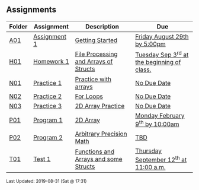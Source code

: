 ## Assignments
| Folder | Assignment | Description | Due|
 | ------------|------------|------------|------------|
 | [A01](https://github.com/rugbyprof/1063-Data-Structures/tree/master/Assignments/A01) | [ Assignment 1 ](https://github.com/rugbyprof/1063-Data-Structures/tree/master/Assignments/A01) | [ Getting Started](https://github.com/rugbyprof/1063-Data-Structures/tree/master/Assignments/A01) | [Friday August 29th by 5:00pm](https://github.com/rugbyprof/1063-Data-Structures/tree/master/Assignments/A01) |
 | [H01](https://github.com/rugbyprof/1063-Data-Structures/tree/master/Assignments/H01) | [ Homework 1 ](https://github.com/rugbyprof/1063-Data-Structures/tree/master/Assignments/H01) | [ File Processing and Arrays of Structs](https://github.com/rugbyprof/1063-Data-Structures/tree/master/Assignments/H01) | [Tuesday Sep 3<sup>rd</sup> at the beginning of class.](https://github.com/rugbyprof/1063-Data-Structures/tree/master/Assignments/H01) |
 | [N01](https://github.com/rugbyprof/1063-Data-Structures/tree/master/Assignments/N01) | [ Practice 1 ](https://github.com/rugbyprof/1063-Data-Structures/tree/master/Assignments/N01) | [ Practice with arrays](https://github.com/rugbyprof/1063-Data-Structures/tree/master/Assignments/N01) | [No Due Date](https://github.com/rugbyprof/1063-Data-Structures/tree/master/Assignments/N01) |
 | [N02](https://github.com/rugbyprof/1063-Data-Structures/tree/master/Assignments/N02) | [ Practice 2 ](https://github.com/rugbyprof/1063-Data-Structures/tree/master/Assignments/N02) | [ For Loops](https://github.com/rugbyprof/1063-Data-Structures/tree/master/Assignments/N02) | [No Due Date](https://github.com/rugbyprof/1063-Data-Structures/tree/master/Assignments/N02) |
 | [N03](https://github.com/rugbyprof/1063-Data-Structures/tree/master/Assignments/N03) | [ Practice 3 ](https://github.com/rugbyprof/1063-Data-Structures/tree/master/Assignments/N03) | [ 2D Array Practice](https://github.com/rugbyprof/1063-Data-Structures/tree/master/Assignments/N03) | [No Due Date](https://github.com/rugbyprof/1063-Data-Structures/tree/master/Assignments/N03) |
 | [P01](https://github.com/rugbyprof/1063-Data-Structures/tree/master/Assignments/P01) | [ Program 1 ](https://github.com/rugbyprof/1063-Data-Structures/tree/master/Assignments/P01) | [ 2D Array](https://github.com/rugbyprof/1063-Data-Structures/tree/master/Assignments/P01) | [Monday February 9<sup>th</sup> by 10:00am](https://github.com/rugbyprof/1063-Data-Structures/tree/master/Assignments/P01) |
 | [P02](https://github.com/rugbyprof/1063-Data-Structures/tree/master/Assignments/P02) | [ Program 2 ](https://github.com/rugbyprof/1063-Data-Structures/tree/master/Assignments/P02) | [ Arbitrary Precision Math](https://github.com/rugbyprof/1063-Data-Structures/tree/master/Assignments/P02) | [TBD](https://github.com/rugbyprof/1063-Data-Structures/tree/master/Assignments/P02) |
 | [T01](https://github.com/rugbyprof/1063-Data-Structures/tree/master/Assignments/T01) | [ Test 1 ](https://github.com/rugbyprof/1063-Data-Structures/tree/master/Assignments/T01) | [ Functions and Arrays and some Structs](https://github.com/rugbyprof/1063-Data-Structures/tree/master/Assignments/T01) | [Thursday September 12<sup>th</sup> at 11:00 a.m.](https://github.com/rugbyprof/1063-Data-Structures/tree/master/Assignments/T01) |

<sup>Last Updated: 2019-08-31 (Sat @ 17:31)</sup>